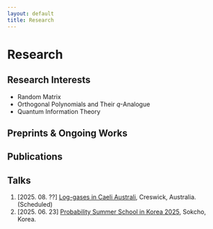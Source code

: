 ```yaml
---
layout: default
title: Research
---
```


# Research

## Research Interests
- Random Matrix
- Orthogonal Polynomials and Their $q$-Analogue
- Quantum Information Theory

## Preprints & Ongoing Works

## Publications

## Talks
1. [2025. 08. ??] [Log-gases in Caeli Australi](https://lica2025.github.io/), Creswick, Australia. (Scheduled)
2. [2025. 06. 23] [Probability Summer School in Korea 2025](https://sites.google.com/view/pssk2025/home?authuser=0), Sokcho, Korea.
